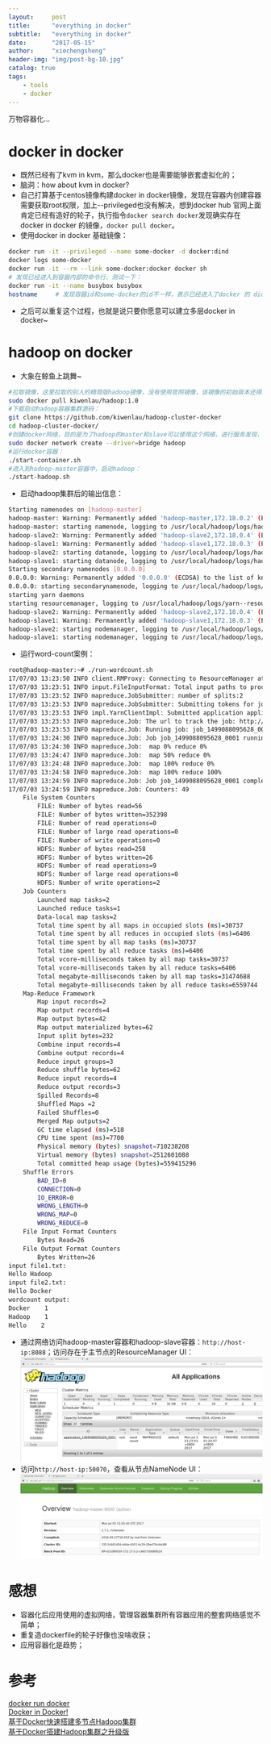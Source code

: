 ```yaml
---
layout:     post
title:      "everything in docker"
subtitle:   "everything in docker"
date:       "2017-05-15"
author:     "xiechengsheng"
header-img: "img/post-bg-10.jpg"
catalog: true
tags:
    - tools
    - docker
---
```


万物容器化...

# docker in docker
- 既然已经有了kvm in kvm，那么docker也是需要能够嵌套虚拟化的；
- 脑洞：how about kvm in docker?
- 自己打算基于centos镜像构建docker in docker镜像，发现在容器内创建容器需要获取root权限，加上--privileged也没有解决，想到docker hub 官网上面肯定已经有造好的轮子，执行指令`docker search docker`发现确实存在docker in docker 的镜像，`docker pull docker`。
- 使用docker in docker 基础镜像：
```sh
docker run -it --privileged --name some-docker -d docker:dind
docker logs some-docker
docker run -it --rm --link some-docker:docker docker sh
# 发现已经进入到容器内部的命令行，测试一下：
docker run -it --name busybox busybox
hostname     # 发现容器id和some-docker的id不一样，表示已经进入了docker 的 dicker镜像
```
- 之后可以重复这个过程，也就是说只要你愿意可以建立多层docker in docker~

# hadoop on docker
- 大象在鲸鱼上跳舞~
```sh
#拉取镜像，这里拉取的别人的精简版hadoop镜像，没有使用官网镜像，该镜像的初始版本还得过奖
sudo docker pull kiwenlau/hadoop:1.0
#下载启动hadoop容器集群源码：
git clone https://github.com/kiwenlau/hadoop-cluster-docker
cd hadoop-cluster-docker/
#创建docker网络，目的是为了hadoop的master和slave可以使用这个网络，进行服务发现，相当于DNS服务器
sudo docker network create --driver=bridge hadoop
#运行docker容器：
./start-container.sh
#进入到hadoop-master容器中，启动hadoop：
./start-hadoop.sh
```

- 启动hadoop集群后的输出信息：
```sh
Starting namenodes on [hadoop-master]
hadoop-master: Warning: Permanently added 'hadoop-master,172.18.0.2' (ECDSA) to the list of known hosts.
hadoop-master: starting namenode, logging to /usr/local/hadoop/logs/hadoop-root-namenode-hadoop-master.out
hadoop-slave2: Warning: Permanently added 'hadoop-slave2,172.18.0.4' (ECDSA) to the list of known hosts.
hadoop-slave1: Warning: Permanently added 'hadoop-slave1,172.18.0.3' (ECDSA) to the list of known hosts.
hadoop-slave2: starting datanode, logging to /usr/local/hadoop/logs/hadoop-root-datanode-hadoop-slave2.out
hadoop-slave1: starting datanode, logging to /usr/local/hadoop/logs/hadoop-root-datanode-hadoop-slave1.out
Starting secondary namenodes [0.0.0.0]
0.0.0.0: Warning: Permanently added '0.0.0.0' (ECDSA) to the list of known hosts.
0.0.0.0: starting secondarynamenode, logging to /usr/local/hadoop/logs/hadoop-root-secondarynamenode-hadoop-master.out
starting yarn daemons
starting resourcemanager, logging to /usr/local/hadoop/logs/yarn--resourcemanager-hadoop-master.out
hadoop-slave2: Warning: Permanently added 'hadoop-slave2,172.18.0.4' (ECDSA) to the list of known hosts.
hadoop-slave1: Warning: Permanently added 'hadoop-slave1,172.18.0.3' (ECDSA) to the list of known hosts.
hadoop-slave2: starting nodemanager, logging to /usr/local/hadoop/logs/yarn-root-nodemanager-hadoop-slave2.out
hadoop-slave1: starting nodemanager, logging to /usr/local/hadoop/logs/yarn-root-nodemanager-hadoop-slave1.out
```

- 运行word-count案例：
```sh
root@hadoop-master:~# ./run-wordcount.sh
17/07/03 13:23:50 INFO client.RMProxy: Connecting to ResourceManager at hadoop-master/172.18.0.2:8032
17/07/03 13:23:51 INFO input.FileInputFormat: Total input paths to process : 2
17/07/03 13:23:52 INFO mapreduce.JobSubmitter: number of splits:2
17/07/03 13:23:53 INFO mapreduce.JobSubmitter: Submitting tokens for job: job_1499088095628_0001
17/07/03 13:23:53 INFO impl.YarnClientImpl: Submitted application application_1499088095628_0001
17/07/03 13:23:53 INFO mapreduce.Job: The url to track the job: http://hadoop-master:8088/proxy/application_1499088095628_0001/
17/07/03 13:23:53 INFO mapreduce.Job: Running job: job_1499088095628_0001
17/07/03 13:24:30 INFO mapreduce.Job: Job job_1499088095628_0001 running in uber mode : false
17/07/03 13:24:30 INFO mapreduce.Job:  map 0% reduce 0%
17/07/03 13:24:47 INFO mapreduce.Job:  map 50% reduce 0%
17/07/03 13:24:48 INFO mapreduce.Job:  map 100% reduce 0%
17/07/03 13:24:58 INFO mapreduce.Job:  map 100% reduce 100%
17/07/03 13:24:59 INFO mapreduce.Job: Job job_1499088095628_0001 completed successfully
17/07/03 13:24:59 INFO mapreduce.Job: Counters: 49
    File System Counters
        FILE: Number of bytes read=56
        FILE: Number of bytes written=352398
        FILE: Number of read operations=0
        FILE: Number of large read operations=0
        FILE: Number of write operations=0
        HDFS: Number of bytes read=258
        HDFS: Number of bytes written=26
        HDFS: Number of read operations=9
        HDFS: Number of large read operations=0
        HDFS: Number of write operations=2
    Job Counters
        Launched map tasks=2
        Launched reduce tasks=1
        Data-local map tasks=2
        Total time spent by all maps in occupied slots (ms)=30737
        Total time spent by all reduces in occupied slots (ms)=6406
        Total time spent by all map tasks (ms)=30737
        Total time spent by all reduce tasks (ms)=6406
        Total vcore-milliseconds taken by all map tasks=30737
        Total vcore-milliseconds taken by all reduce tasks=6406
        Total megabyte-milliseconds taken by all map tasks=31474688
        Total megabyte-milliseconds taken by all reduce tasks=6559744
    Map-Reduce Framework
        Map input records=2
        Map output records=4
        Map output bytes=42
        Map output materialized bytes=62
        Input split bytes=232
        Combine input records=4
        Combine output records=4
        Reduce input groups=3
        Reduce shuffle bytes=62
        Reduce input records=4
        Reduce output records=3
        Spilled Records=8
        Shuffled Maps =2
        Failed Shuffles=0
        Merged Map outputs=2
        GC time elapsed (ms)=518
        CPU time spent (ms)=7700
        Physical memory (bytes) snapshot=710238208
        Virtual memory (bytes) snapshot=2512601088
        Total committed heap usage (bytes)=559415296
    Shuffle Errors
        BAD_ID=0
        CONNECTION=0
        IO_ERROR=0
        WRONG_LENGTH=0
        WRONG_MAP=0
        WRONG_REDUCE=0
    File Input Format Counters
        Bytes Read=26
    File Output Format Counters
        Bytes Written=26
input file1.txt:
Hello Hadoop
input file2.txt:
Hello Docker
wordcount output:
Docker    1
Hadoop    1
Hello    2
```

- 通过网络访问hadoop-master容器和hadoop-slave容器：`http://host-ip:8088`；访问存在于主节点的ResourceManager UI：
![ResourceManager UI](/img/in-post/everything-in-docker/ResourceManager.png)
- 访问`http://host-ip:50070`，查看从节点NameNode UI：
![NameNode UI](/img/in-post/everything-in-docker/NameNode.png)



# 感想
- 容器化后应用使用的虚拟网络，管理容器集群所有容器应用的整套网络感觉不简单；
- 重复造dockerfile的轮子好像也没啥收获；
- 应用容器化是趋势；

# 参考
[docker run docker](https://asciinema.org/a/24707)       
[Docker in Docker!](https://hub.docker.com/_/docker/)    
[基于Docker快速搭建多节点Hadoop集群](http://dockone.io/article/395)       
[基于Docker搭建Hadoop集群之升级版](http://kiwenlau.com/2016/06/12/160612-hadoop-cluster-docker-update/)    
